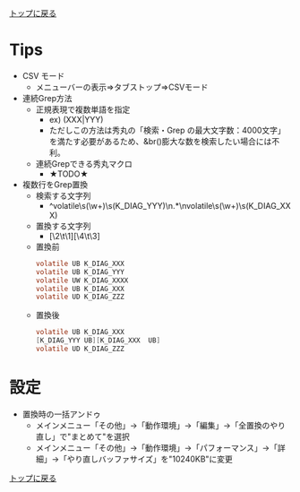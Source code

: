 [トップに戻る](../index.md)

# Tips
- CSV モード
	- メニューバーの表示⇒タブストップ⇒CSVモード
- 連続Grep方法
	- 正規表現で複数単語を指定
		- ex) (XXX|YYY)
		- ただしこの方法は秀丸の「検索・Grep の最大文字数：4000文字」を満たす必要があるため、&br()膨大な数を検索したい場合には不利。
	- 連続Grepできる秀丸マクロ
		- ★TODO★
- 複数行をGrep置換
	- 検索する文字列
		- ^volatile\s(\w+)\s(K_DIAG_YYY)\n.*\nvolatile\s(\w+)\s(K_DIAG_XXX)
	- 置換する文字列
		- [\2\t\1][\4\t\3]
	- 置換前
		``` c
		volatile UB K_DIAG_XXX
		volatile UB K_DIAG_YYY
		volatile UW K_DIAG_XXXX
		volatile UB K_DIAG_XXX
		volatile UD K_DIAG_ZZZ
		```
	- 置換後
		``` c
		volatile UB K_DIAG_XXX
		[K_DIAG_YYY	UB][K_DIAG_XXX	UB]
		volatile UD K_DIAG_ZZZ
		```

# 設定
- 置換時の一括アンドゥ
	- メインメニュー「その他」→「動作環境」→「編集」→「全置換のやり直し」で"まとめて"を選択
	- メインメニュー「その他」→「動作環境」→「パフォーマンス」→「詳細」→「やり直しバッファサイズ」を"10240KB"に変更

[トップに戻る](../index.md)
